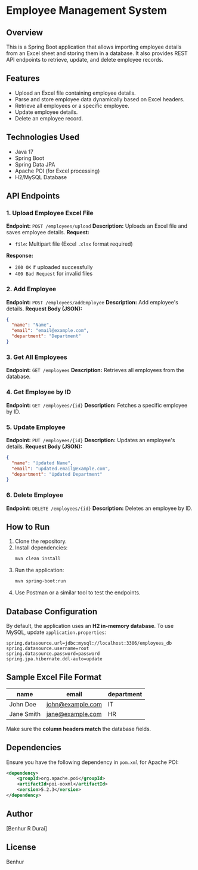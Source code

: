 # Employee Management System

## Overview
This is a Spring Boot application that allows importing employee details from an Excel sheet and storing them in a database. It also provides REST API endpoints to retrieve, update, and delete employee records.

## Features
- Upload an Excel file containing employee details.
- Parse and store employee data dynamically based on Excel headers.
- Retrieve all employees or a specific employee.
- Update employee details.
- Delete an employee record.

## Technologies Used
- Java 17
- Spring Boot
- Spring Data JPA
- Apache POI (for Excel processing)
- H2/MySQL Database

## API Endpoints
### 1. Upload Employee Excel File
**Endpoint:** `POST /employees/upload`
**Description:** Uploads an Excel file and saves employee details.
**Request:**
- `file`: Multipart file (Excel `.xlsx` format required)

**Response:**
- `200 OK` if uploaded successfully
- `400 Bad Request` for invalid files

### 2. Add Employee
**Endpoint:** `POST /employees/addEmployee`
**Description:** Add employee's details.
**Request Body (JSON):**
```json
{
  "name": "Name",
  "email": "email@example.com",
  "department": "Department"
}
```

### 3. Get All Employees
**Endpoint:** `GET /employees`
**Description:** Retrieves all employees from the database.

### 4. Get Employee by ID
**Endpoint:** `GET /employees/{id}`
**Description:** Fetches a specific employee by ID.

### 5. Update Employee
**Endpoint:** `PUT /employees/{id}`
**Description:** Updates an employee's details.
**Request Body (JSON):**
```json
{
  "name": "Updated Name",
  "email": "updated.email@example.com",
  "department": "Updated Department"
}
```

### 6. Delete Employee
**Endpoint:** `DELETE /employees/{id}`
**Description:** Deletes an employee by ID.

## How to Run
1. Clone the repository.
2. Install dependencies:
   ```sh
   mvn clean install
   ```
3. Run the application:
   ```sh
   mvn spring-boot:run
   ```
4. Use Postman or a similar tool to test the endpoints.

## Database Configuration
By default, the application uses an **H2 in-memory database**. To use MySQL, update `application.properties`:
```properties
spring.datasource.url=jdbc:mysql://localhost:3306/employees_db
spring.datasource.username=root
spring.datasource.password=password
spring.jpa.hibernate.ddl-auto=update
```

## Sample Excel File Format
| name   | email               | department |
|--------|---------------------|-----------|
| John Doe | john@example.com | IT        |
| Jane Smith | jane@example.com | HR        |

Make sure the **column headers match** the database fields.

## Dependencies
Ensure you have the following dependency in `pom.xml` for Apache POI:
```xml
<dependency>
    <groupId>org.apache.poi</groupId>
    <artifactId>poi-ooxml</artifactId>
    <version>5.2.3</version>
</dependency>
```

## Author
[Benhur R Durai]

## License
Benhur


